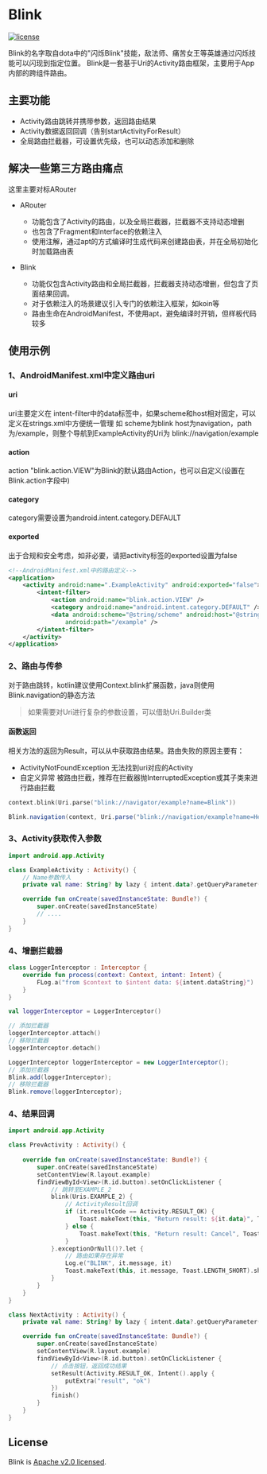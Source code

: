 # Blink

[![license](http://img.shields.io/badge/license-Apache2.0-brightgreen.svg?style=flat)](./LICENSE)

Blink的名字取自dota中的"闪烁Blink"技能，敌法师、痛苦女王等英雄通过闪烁技能可以闪现到指定位置。
Blink是一套基于Uri的Activity路由框架，主要用于App内部的跨组件路由。

## 主要功能

- Activity路由跳转并携带参数，返回路由结果
- Activity数据返回回调（告别startActivityForResult）
- 全局路由拦截器，可设置优先级，也可以动态添加和删除

## 解决一些第三方路由痛点

这里主要对标ARouter

- ARouter
    - 功能包含了Activity的路由，以及全局拦截器，拦截器不支持动态增删
    - 也包含了Fragment和Interface的依赖注入
    - 使用注解，通过apt的方式编译时生成代码来创建路由表，并在全局初始化时加载路由表

- Blink
    - 功能仅包含Activity路由和全局拦截器，拦截器支持动态增删，但包含了页面结果回调。
    - 对于依赖注入的场景建议引入专门的依赖注入框架，如koin等
    - 路由生命在AndroidManifest，不使用apt，避免编译时开销，但样板代码较多

## 使用示例

### 1、AndroidManifest.xml中定义路由uri

#### uri

uri主要定义在 intent-filter中的data标签中，如果scheme和host相对固定，可以定义在strings.xml中方便统一管理
如 scheme为blink host为navigation，path为/example，则整个导航到ExampleActivity的Uri为 blink://navigation/example

#### action

action "blink.action.VIEW"为Blink的默认路由Action，也可以自定义(设置在Blink.action字段中)

#### category

category需要设置为android.intent.category.DEFAULT

#### exported

出于合规和安全考虑，如非必要，请把activity标签的exported设置为false

```xml
<!--AndroidManifest.xml中的路由定义-->
<application>
    <activity android:name=".ExampleActivity" android:exported="false">
        <intent-filter>
            <action android:name="blink.action.VIEW" />
            <category android:name="android.intent.category.DEFAULT" />
            <data android:scheme="@string/scheme" android:host="@string/host"
                android:path="/example" />
        </intent-filter>
    </activity>
</application>
```

### 2、路由与传参

对于路由跳转，kotlin建议使用Context.blink扩展函数，java则使用Blink.navigation的静态方法

> 如果需要对Uri进行复杂的参数设置，可以借助Uri.Builder类

#### 函数返回

相关方法的返回为Result<Unit>，可以从中获取路由结果。路由失败的原因主要有：

- ActivityNotFoundException 无法找到uri对应的Activity
- 自定义异常 被路由拦截，推荐在拦截器抛InterruptedException或其子类来进行路由拦截

```kotlin
context.blink(Uri.parse("blink://navigator/example?name=Blink"))
```

```java
Blink.navigation(context, Uri.parse("blink://navigation/example?name=Hello"));
```

### 3、Activity获取传入参数

```kotlin
import android.app.Activity

class ExampleActivity : Activity() {
    // Name参数传入
    private val name: String? by lazy { intent.data?.getQueryParameter("name") }

    override fun onCreate(savedInstanceState: Bundle?) {
        super.onCreate(savedInstanceState)
        // ....
    }
}
```

### 4、增删拦截器

```kotlin
class LoggerInterceptor : Interceptor {
    override fun process(context: Context, intent: Intent) {
        FLog.a("from $context to $intent data: ${intent.dataString}")
    }
}

val loggerInterceptor = LoggerInterceptor()

// 添加拦截器
loggerInterceptor.attach()
// 移除拦截器
loggerInterceptor.detach()
```

```java
LoggerInterceptor loggerInterceptor = new LoggerInterceptor();
// 添加拦截器
Blink.add(loggerInterceptor);
// 移除拦截器
Blink.remove(loggerInterceptor);
```

### 4、结果回调

```kotlin
import android.app.Activity

class PrevActivity : Activity() {
    
    override fun onCreate(savedInstanceState: Bundle?) {
        super.onCreate(savedInstanceState)
        setContentView(R.layout.example)
        findViewById<View>(R.id.button).setOnClickListener {
            // 跳转至EXAMPLE_2
            blink(Uris.EXAMPLE_2) {
                // ActivityResult回调
                if (it.resultCode == Activity.RESULT_OK) {
                    Toast.makeText(this, "Return result: ${it.data}", Toast.LENGTH_LONG).show()
                } else {
                    Toast.makeText(this, "Return result: Cancel", Toast.LENGTH_LONG).show()
                }
            }.exceptionOrNull()?.let {
                // 路由如果存在异常
                Log.e("BLINK", it.message, it)
                Toast.makeText(this, it.message, Toast.LENGTH_SHORT).show()
            }
        }
    }
}

class NextActivity : Activity() {
    private val name: String? by lazy { intent.data?.getQueryParameter("name") }

    override fun onCreate(savedInstanceState: Bundle?) {
        super.onCreate(savedInstanceState)
        setContentView(R.layout.example)
        findViewById<View>(R.id.button).setOnClickListener {
            // 点击按钮，返回成功结果
            setResult(Activity.RESULT_OK, Intent().apply {
                putExtra("result", "ok")
            })
            finish()
        }
    }
}
```

## License

Blink is [Apache v2.0 licensed](./LICENSE).